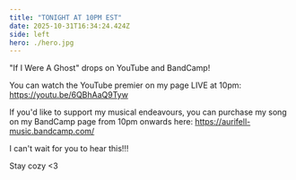 ```yaml
---
title: "TONIGHT AT 10PM EST"
date: 2025-10-31T16:34:24.424Z
side: left
hero: ./hero.jpg
---
```


"If I Were A Ghost" drops on YouTube and BandCamp!

You can watch the YouTube premier on my page LIVE at 10pm: https://youtu.be/6QBhAaQ9Tyw

If you'd like to support my musical endeavours, you can purchase my song on my BandCamp page from 10pm onwards here: https://aurifell-music.bandcamp.com/

I can't wait for you to hear this!!!

Stay cozy <3
